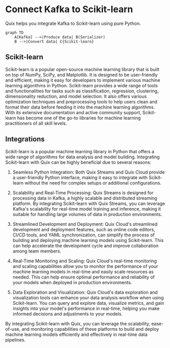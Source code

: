 # Connect Kafka to Scikit-learn

Quix helps you integrate Kafka to Scikit-learn using pure Python.

```mermaid
graph TD
    A[Kafka] -->|Produce data| B(Serializer)
    B -->|Convert data| C{Scikit-learn}
```

## Scikit-learn

Scikit-learn is a popular open-source machine learning library that is built on top of NumPy, SciPy, and Matplotlib. It is designed to be user-friendly and efficient, making it easy for developers to implement various machine learning algorithms in Python. Scikit-learn provides a wide range of tools and functionalities for tasks such as classification, regression, clustering, dimensionality reduction, and model selection. It also offers various optimization techniques and preprocessing tools to help users clean and format their data before feeding it into the machine learning algorithms. With its extensive documentation and active community support, Scikit-learn has become one of the go-to libraries for machine learning practitioners of all skill levels.

## Integrations

Scikit-learn is a popular machine learning library in Python that offers a wide range of algorithms for data analysis and model building. Integrating Scikit-learn with Quix can be highly beneficial due to several reasons:

1. Seamless Python Integration: Both Quix Streams and Quix Cloud provide a user-friendly Python interface, making it easy to integrate with Scikit-learn without the need for complex setups or additional configurations.

2. Scalability and Real-Time Processing: Quix Streams is designed for processing data in Kafka, a highly scalable and distributed streaming platform. By integrating Scikit-learn with Quix Streams, you can leverage Kafka's scalability for real-time model training and inference, making it suitable for handling large volumes of data in production environments.

3. Streamlined Development and Deployment: Quix Cloud's streamlined development and deployment features, such as online code editors, CI/CD tools, and YAML synchronization, can simplify the process of building and deploying machine learning models using Scikit-learn. This can help accelerate the development cycle and improve collaboration among team members.

4. Real-Time Monitoring and Scaling: Quix Cloud's real-time monitoring and scaling capabilities allow you to monitor the performance of your machine learning models in real-time and easily scale resources as needed. This can help ensure optimal performance and reliability of your models when deployed in production environments.

5. Data Exploration and Visualization: Quix Cloud's data exploration and visualization tools can enhance your data analysis workflow when using Scikit-learn. You can query and explore data, visualize metrics, and gain insights into your model's performance in real-time, helping you make informed decisions and adjustments to your models.

By integrating Scikit-learn with Quix, you can leverage the scalability, ease-of-use, and monitoring capabilities of these platforms to build and deploy machine learning models efficiently and effectively in real-time data pipelines.

